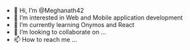 - 👋 Hi, I’m @Meghanath42
- 👀 I’m interested in Web and Mobile application development
- 🌱 I’m currently learning Onymos and React
- 💞️ I’m looking to collaborate on ...
- 📫 How to reach me ...

<!---
Meghanath42/Meghanath42 is a ✨ special ✨ repository because its `README.md` (this file) appears on your GitHub profile.
You can click the Preview link to take a look at your changes.
--->
